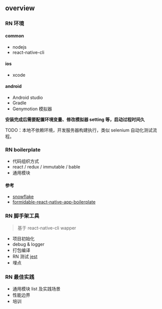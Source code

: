## overview 

### RN 环境

#### common

+ nodejs
+ react-native-cli

#### ios

+ xcode

#### android

+ Android studio
+ Gradle
+ Genymotion 模拟器

**安装完成后需要配置环境变量、修改模拟器 setting 等，启动过程时间久**

TODO：本地不依赖环境，开发服务器构建执行，类似 selenium 自动化测试流程。

### RN boilerplate

+ 代码组织方式
+ react / redux / immutable / bable
+ 通用模块

#### 参考
+ [snowflake](https://github.com/bartonhammond/snowflake)
+ [formidable-react-native-app-boilerplate](https://github.com/FormidableLabs/formidable-react-native-app-boilerplate)

### RN 脚手架工具

> 基于 react-native-cli wapper

+ 项目初始化
+ debug & logger
+ 打包编译
+ RN 测试 [jest](https://facebook.github.io/jest/docs/tutorial-react-native.html#content)
+ 埋点

### RN 最佳实践

+ 通用模块 list 及实践场景
+ 性能边界
+ 培训
